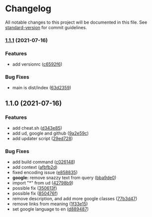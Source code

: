 # Changelog

All notable changes to this project will be documented in this file. See [standard-version](https://github.com/conventional-changelog/standard-version) for commit guidelines.

### [1.1.1](https://github.com/xencodes/snazzybot/compare/v1.1.0...v1.1.1) (2021-07-16)


### Features

* add versionrc ([c6592f6](https://github.com/xencodes/snazzybot/commits/c6592f6fb6f50ce6af948a9931d6c84a2cbcdcb8))


### Bug Fixes

* main is dist/index ([63d2359](https://github.com/xencodes/snazzybot/commits/63d2359aee9c351208bfe7cd488adc13552c3ed1))

## 1.1.0 (2021-07-16)


### Features

* add cheat.sh ([d343e85](https://github.com/xencodes/snazzybot/commit/d343e859746f305096b5d490a982a79bdd4d11be))
* add ud, google and github ([9a2e59c](https://github.com/xencodes/snazzybot/commit/9a2e59cb198132ac6f62d4aa07b100b6deec1fcc))
* add updater script ([29ed728](https://github.com/xencodes/snazzybot/commit/29ed728b50dfbfd280a6fe0c6d4f8015f1a7c6c7))


### Bug Fixes

* add build command ([c026148](https://github.com/xencodes/snazzybot/commit/c026148df841e2b77dcd3b5c8fb3bec76a2de917))
* add context ([afbfb2d](https://github.com/xencodes/snazzybot/commit/afbfb2d36527904bc5c8f9f7293fe1c2a88acdfe))
* fixed encoding issue ([e858835](https://github.com/xencodes/snazzybot/commit/e85883554bd513dd5a370ac575d8008afbd700d1))
* **google:** remove snazzy text from query ([bba9de0](https://github.com/xencodes/snazzybot/commit/bba9de0a31a485a2377d0b6c6e1a1d676ae43071))
* import "*" from ud ([42798b9](https://github.com/xencodes/snazzybot/commit/42798b99f2b9dcc162df3f879747b721312f3015))
* possible fix ([350613f](https://github.com/xencodes/snazzybot/commit/350613f6e1ab1d48b5693e5d6223f0643cd91705))
* possible fix ([850476f](https://github.com/xencodes/snazzybot/commit/850476f1667019e5d39bfcdcdae76a17456ac4d6))
* remove description, and add more google classes ([77b3d47](https://github.com/xencodes/snazzybot/commit/77b3d473b997ed05baf170f8db97bd0049a42e42))
* remove links from meaning ([1f33e15](https://github.com/xencodes/snazzybot/commit/1f33e15b084024b43f71e9eaba5237fec667b76c))
* set google language to en ([d889487](https://github.com/xencodes/snazzybot/commit/d889487889aacc7435ef30db8cbb74632cb9640a))
